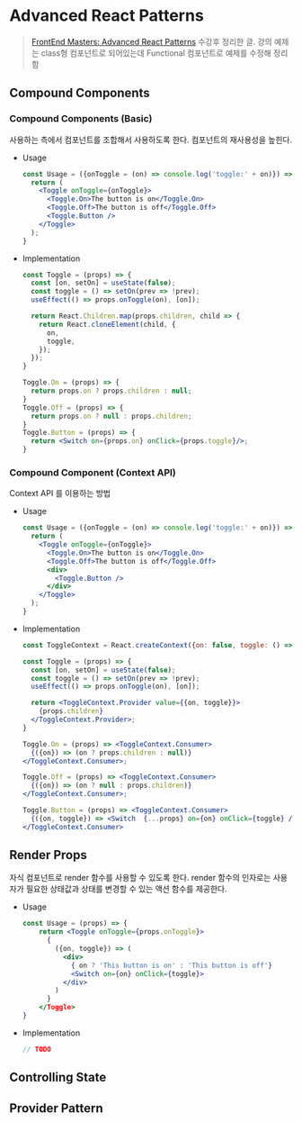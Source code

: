 # Advanced React Patterns

> [FrontEnd Masters: Advanced React Patterns](https://frontendmasters.com/courses/advanced-react-patterns/) 수강후 정리한 글. 강의 예제는 class형 컴포넌트로 되어있는데 Functional 컴포넌트로 예제를 수정해 정리함

## Compound Components

### Compound Components (Basic)

사용하는 측에서 컴포넌트를 조합해서 사용하도록 한다. 컴포넌트의 재사용성을 높힌다.

- Usage
    ```jsx
    const Usage = ({onToggle = (on) => console.log('toggle:' + on)}) => {
      return (
        <Toggle onToggle={onToggle}>
          <Toggle.On>The button is on</Toggle.On>
          <Toggle.Off>The button is off</Toggle.Off>
          <Toggle.Button />
        </Toggle>
      );
    }
    ```

- Implementation

    ```jsx
    const Toggle = (props) => {
      const [on, setOn] = useState(false);
      const toggle = () => setOn(prev => !prev);
      useEffect(() => props.onToggle(on), [on]);

      return React.Children.map(props.children, child => {
        return React.cloneElement(child, {
          on,
          toggle,
        });
      });
    }

    Toggle.On = (props) => {
      return props.on ? props.children : null;
    }
    Toggle.Off = (props) => {
      return props.on ? null : props.children;
    }
    Toggle.Button = (props) => {
      return <Switch on={props.on} onClick={props.toggle}/>;
    }
    ```

### Compound Component (Context API)

Context API 를 이용하는 방법

- Usage

    ```jsx
    const Usage = ({onToggle = (on) => console.log('toggle:' + on)}) => {
      return (
        <Toggle onToggle={onToggle}>
          <Toggle.On>The button is on</Toggle.On>
          <Toggle.Off>The button is off</Toggle.Off>
          <div>
            <Toggle.Button />
          </div>
        </Toggle>
      );
    }
    ```

- Implementation

    ```jsx
    const ToggleContext = React.createContext({on: false, toggle: () => {}});

    const Toggle = (props) => {
      const [on, setOn] = useState(false);
      const toggle = () => setOn(prev => !prev);
      useEffect(() => props.onToggle(on), [on]);

      return <ToggleContext.Provider value={{on, toggle}}>
        {props.children}
      </ToggleContext.Provider>;
    }

    Toggle.On = (props) => <ToggleContext.Consumer>
      {({on}) => (on ? props.children : null)}
    </ToggleContext.Consumer>;

    Toggle.Off = (props) => <ToggleContext.Consumer>
      {({on}) => (on ? null : props.children)}
    </ToggleContext.Consumer>;

    Toggle.Button = (props) => <ToggleContext.Consumer>
      {({on, toggle}) => <Switch  {...props} on={on} onClick={toggle} />}
    </ToggleContext.Consumer>
    ```

## Render Props

자식 컴포넌트로 render 함수를 사용할 수 있도록 한다.
render 함수의 인자로는 사용자가 필요한 상태값과 상태를 변경할 수 있는 액션 함수를 제공한다.

- Usage

    ```jsx
    const Usage = (props) => {
        return <Toggle onToggle={props.onToggle}>
          {
            ({on, toggle}) => (
              <div>
                { on ? 'This button is on' : 'This button is off'}
                <Switch on={on} onClick={toggle}>
              </div>
            )
          }
        </Toggle>
    }
    ```

- Implementation

    ```jsx
    // TODO
    ```




## Controlling State

## Provider Pattern
